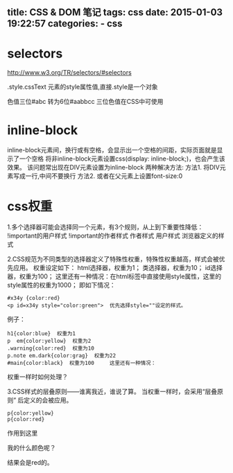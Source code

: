 title: CSS & DOM 笔记
tags: css
date: 2015-01-03 19:22:57
categories:
    - css
---

# selectors
http://www.w3.org/TR/selectors/#selectors

.style.cssText 元素的style属性值,直接.style是一个对象

色值三位#abc 转为6位#aabbcc 三位色值在CSS中可使用

# inline-block
inline-block元素间，换行或有空格，会显示出一个空格的间距，实际页面就是显示了一个空格
将非inline-block元素设置css(display: inline-block;)，也会产生该效果。
该问题常出现在DIV元素设置为inline-block
两种解决方法:
方法1. 将DIV元素写成一行,中间不要换行
方法2. 或者在父元素上设置font-size:0

# css权重
1.多个选择器可能会选择同一个元素，有3个规则，从上到下重要性降低： 
    !important的用户样式 
    !important的作者样式 
    作者样式 
    用户样式 
    浏览器定义的样式 

2.CSS规范为不同类型的选择器定义了特殊性权重，特殊性权重越高，样式会被优先应用。 
权重设定如下： 
html选择器，权重为1； 
类选择器，权重为10； 
id选择器，权重为100； 
这里还有一种情况：在html标签中直接使用style属性，这里的style属性的权重为1000； 
即如下情况： 

```
#x34y {color:red} 
<p id=x34y style="color:green">  优先选择style=""设定的样式。 
```

例子： 

```
h1{color:blue}  权重为1 
p  em{color:yellow}  权重为2 
.warning{color:red}  权重为10 
p.note em.dark{color:grag}  权重为22 
#main{color:black}  权重为100     这里还有一种情况： 
```
权重一样时如何处理？ 

3.CSS样式的层叠原则——谁离我近，谁说了算。 
当权重一样时，会采用“层叠原则” 后定义的会被应用。 
```
p{color:yellow} 
p{color:red} 
```
作用到这里   <p>我的什么颜色呢？</p> 
结果会是red的。 

